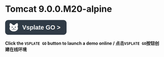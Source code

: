 # Tomcat 9.0.0.M20-alpine

<a href="https://www.vsplate.com/?docker-compose=https://github.com/vsplate/dcenvs/tomcat/9.0.0.M20-alpine"><img alt="VSPLATE GO" src="https://raw.githubusercontent.com/vsplate/images/master/vsgo_btn.png" width="200px"></a>

**Click the `VSPLATE GO` button to launch a demo online / 点击`VSPLATE GO`按钮创建在线环境**
